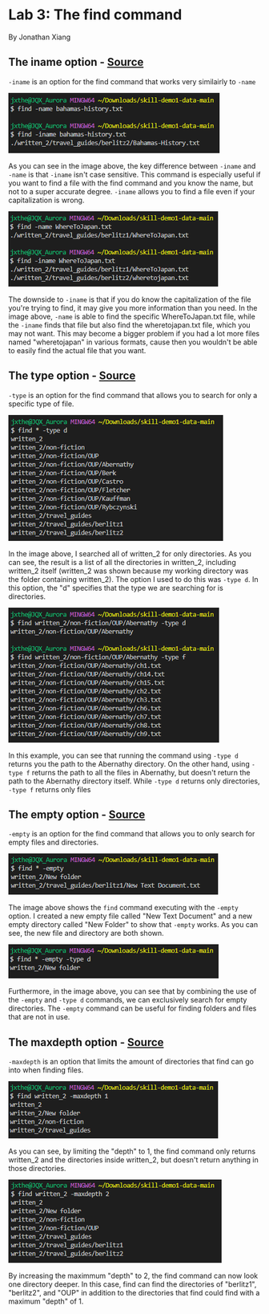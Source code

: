 # Lab 3: The find command
By Jonathan Xiang

## The iname option - [Source](https://www.computerhope.com/unix/ufind.htm)
`-iname` is an option for the find command that works very similairly to `-name`

![](find-iname.png)

As you can see in the image above, the key difference between `-iname` and `-name` is that `-iname` isn't case sensitive. This command is especially useful if you want to find a file with the find command and you know the name, but not to a super accurate degree. `-iname` allows you to find a file even if your capitalization is wrong.

![](find-iname2.png)

The downside to `-iname` is that if you do know the capitalization of the file you're trying to find, it may give you more information than you need. In the image above, `-name` is able to find the specific WhereToJapan.txt file, while the `-iname` finds that file but also find the wheretojapan.txt file, which you may not want. This may become a bigger problem if you had a lot more files named "wheretojapan" in various formats, cause then you wouldn't be able to easily find the actual file that you want.

## The type option - [Source](https://www.computerhope.com/unix/ufind.htm)

`-type` is an option for the find command that allows you to search for only a specific type of file.

![](find-type.png)

In the image above, I searched all of written_2 for only directories. As you can see, the result is a list of all the directories in written_2, including written_2 itself (written_2 was shown because my working directory was the folder containing written_2). The option I used to do this was `-type d`. In this option, the "d" specifies that the type we are searching for is directories.

![](find-type2.png)

In this example, you can see that running the command using `-type d` returns you the path to the Abernathy directory. On the other hand, using `-type f` returns the path to all the files in Abernathy, but doesn't return the path to the Abernathy directory itself. While `-type d` returns only directories, `-type f` returns only files

## The empty option - [Source](https://www.geeksforgeeks.org/find-command-in-linux-with-examples/)

`-empty` is an option for the find command that allows you to only search for empty files and directories.

![](find-empty2.png)

The image above shows the `find` command executing with the `-empty` option. I created a new empty file called "New Text Document" and a new empty directory called "New Folder" to show that `-empty` works. As you can see, the new file and directory are both shown.

![](find-empty.png)

Furthermore, in the image above, you can see that by combining the use of the `-empty` and `-type d` commands, we can exclusively search for empty directories. The `-empty` command can be useful for finding folders and files that are not in use.

## The maxdepth option - [Source](https://www.computerhope.com/unix/ufind.htm)

`-maxdepth` is an option that limits the amount of directories that find can go into when finding files.

![](find-maxdepth.png)

As you can see, by limiting the "depth" to 1, the find command only returns written_2 and the directories inside written_2, but doesn't return anything in those directories.

![](find-maxdepth2.png)

By increasing the maximmum "depth" to 2, the find command can now look one directory deeper. In this case, find can find the directories of "berlitz1", "berlitz2", and "OUP" in addition to the directories that find could find with a maximum "depth" of 1.
